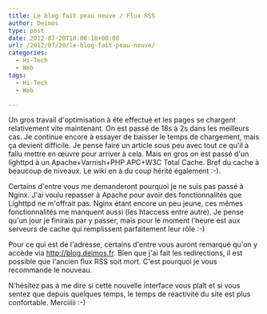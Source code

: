 ```yaml
---
title: Le blog fait peau neuve / Flux RSS
author: Deimos
type: post
date: 2012-07-20T10:00:18+00:00
url: /2012/07/20/le-blog-fait-peau-neuve/
categories:
  - Hi-Tech
  - Web
tags:
  - Hi-Tech
  - Web

---
```


Un gros travail d'optimisation à été effectué et les pages se chargent relativement vite maintenant. On est passé de 18s à 2s dans les meilleurs cas. Je continue encore à essayer de baisser le temps de chargement, mais ça devient difficile. Je pense faire un article sous peu avec tout ce qu'il à fallu mettre en œuvre pour arriver à cela. Mais en gros on est passé d'un lighttpd à un Apache+Varnish+PHP APC+W3C Total Cache. Bref du cache à beaucoup de niveaux. Le wiki en à du coup hérité également :-).

Certains d'entre vous me demanderont pourquoi je ne suis pas passé à Nginx. J'ai voulu repasser à Apache pour avoir des fonctionnalités que Lighttpd ne m'offrait pas. Nginx étant encore un peu jeune, ces mêmes fonctionnalités me manquent aussi (les htaccess entre autre). Je pense qu'un jour je finirais par y passer, mais pour le moment l'heure est aux serveurs de cache qui remplissent parfaitement leur rôle :-)

Pour ce qui est de l'adresse, certains d'entre vous auront remarqué qu'on y accède via <http://blog.deimos.fr>. Bien que j'ai fait les redirections, il est possible que l'ancien flux RSS soit mort. C'est pourquoi je vous recommande le nouveau.

N'hésitez pas à me dire si cette nouvelle interface vous plaît et si vous sentez que depuis quelques temps, le temps de réactivité du site est plus confortable. Merciiiii :-)